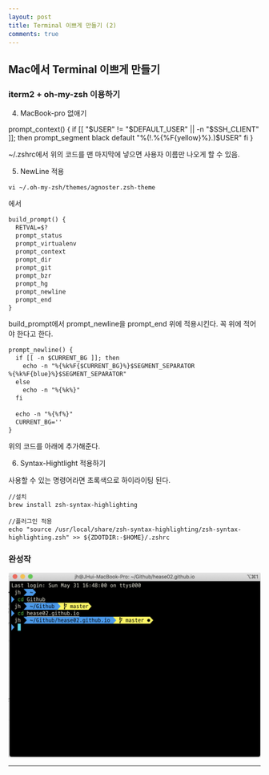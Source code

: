 ```yaml
---
layout: post
title: Terminal 이쁘게 만들기 (2)
comments: true
---
```




## Mac에서 Terminal 이쁘게 만들기



### iterm2 + oh-my-zsh  이용하기


4. MacBook-pro 없애기


prompt_context() {
  if [[ "$USER" != "$DEFAULT_USER" || -n "$SSH_CLIENT" ]]; then
    prompt_segment black default "%(!.%{%F{yellow}%}.)$USER"
  fi
}


~/.zshrc에서 위의 코드를 맨 마지막에 넣으면 사용자 이름만 나오게 할 수 있음. 



5. NewLine 적용

~~~shell
vi ~/.oh-my-zsh/themes/agnoster.zsh-theme
~~~

에서 

~~~shell
build_prompt() {
  RETVAL=$?
  prompt_status
  prompt_virtualenv
  prompt_context
  prompt_dir
  prompt_git
  prompt_bzr
  prompt_hg
  prompt_newline 
  prompt_end
}
~~~

build_prompt에서 prompt_newline을 prompt_end 위에 적용시킨다. 꼭 위에 적어야 한다고 한다. 

~~~shell
prompt_newline() {
  if [[ -n $CURRENT_BG ]]; then
    echo -n "%{%k%F{$CURRENT_BG}%}$SEGMENT_SEPARATOR
%{%k%F{blue}%}$SEGMENT_SEPARATOR"
  else
    echo -n "%{%k%}"
  fi

  echo -n "%{%f%}"
  CURRENT_BG=''
}
~~~

위의 코드를 아래에 추가해준다. 



6. Syntax-Hightlight 적용하기 

사용할 수 있는 명령어라면 초록색으로 하이라이팅 된다. 

~~~shell
//설치 
brew install zsh-syntax-highlighting

//플러그인 적용
echo "source /usr/local/share/zsh-syntax-highlighting/zsh-syntax-highlighting.zsh" >> ${ZDOTDIR:-$HOME}/.zshrc
~~~



### 완성작

![terminal](../assets/img/terminal.png)

---

